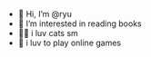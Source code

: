 - 👋 Hi, I’m @ryu
- 👀 I’m interested in reading books 
- 🤘🏻 i luv cats sm
- 👾 i luv to play online games

<!---
zachwtf/zachwtf is a ✨ special ✨ repository because its `README.md` (this file) appears on your GitHub profile.
You can click the Preview link to take a look at your changes.
--->
